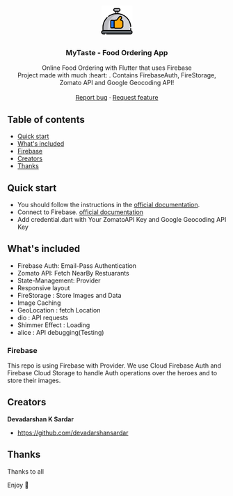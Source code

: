 <p align="center">
  <a href="https://hashtraces.com/">
    <img src="https://github.com/ayushhsinghh/FoodOrderingApp/blob/main/assets/icon.png" alt="Logo" width=72 height=72>
  </a>

  <h3 align="center">MyTaste - Food Ordering App</h3>

  <p align="center">
    Online Food Ordering with Flutter that uses Firebase
    <br>
    Project made with much  :heart: . Contains FirebaseAuth, FireStorage, Zomato API and Google Geocoding API!
    <br>
    <br>
    <a href="https://github.com/ayushhsinghh/FoodOrderingApp/issues">Report bug</a>
    ·
    <a href="https://github.com/ayushhsinghh/FoodOrderingApp/issues">Request feature</a>
  </p>
</p>

## Table of contents

- [Quick start](#quick-start)
- [What's included](#whats-included)
- [Firebase](#Firebase)
- [Creators](#creators)
- [Thanks](#thanks)

## Quick start

 - You should follow the instructions in the [official documentation](https://flutter.io/docs/get-started/install).
 - Connect to Firebase. [official documentation](https://firebase.flutter.dev/docs/overview)
 - Add credential.dart with Your ZomatoAPI Key and Google Geocoding API Key



## What's included

* Firebase Auth: Email-Pass Authentication
* Zomato API: Fetch NearBy Restuarants
* State-Management: Provider
* Responsive layout
* FireStorage : Store Images and Data
* Image Caching
* GeoLocation : fetch Location 
* dio : API requests
* Shimmer Effect : Loading
* alice : API debugging(Testing)

### Firebase

This repo is using Firebase with Provider. We use Cloud Firebase Auth and Firebase Cloud Storage to handle Auth operations over the heroes and to store their images.


## Creators

**Devadarshan K Sardar**

- <https://github.com/devadarshansardar>


## Thanks

Thanks to all


Enjoy :metal:
